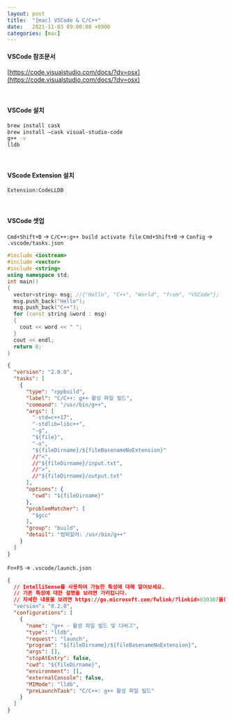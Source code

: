 ```yaml
---
layout: post
title:  "[mac] VSCode & C/C++"
date:   2021-11-03 09:00:00 +0900
categories: [mac]
---
```


#### VSCode 참조문서
[https://code.visualstudio.com/docs/?dv=osx](https://code.visualstudio.com/docs/?dv=osx)

<br>

#### VSCode 설치
```bash
brew install cask
brew install –cask visual-studio-code
g++ -v
lldb
```
<br>

#### VScode Extension 설치
```bash
Extension:CodeLLDB
```
<br>

#### VSCode 셋업
`Cmd+Shift+B` -> `C/C++:g++ build activate file`
`Cmd+Shift+B` -> `Config` -> `.vscode/tasks.json`
```cpp
#include <iostream>
#include <vector>
#include <string>
using namespace std;
int main()
{
  vector<string> msg; //{"Hello", "C++", "World", "from", "VSCode"};
  msg.push_back("Hello");
  msg.push_back("C++");
  for (const string &word : msg)
  {
    cout << word << " ";
  }
  cout << endl;
  return 0;
}
```
```json
{
  "version": "2.0.0",
  "tasks": [
    {
      "type": "cppbuild",
      "label": "C/C++: g++ 활성 파일 빌드",
      "command": "/usr/bin/g++",
      "args": [
        "-std=c++17", 
        "-stdlib=libc++", 
        "-g",
        "${file}",
        "-o",
        "${fileDirname}/${fileBasenameNoExtension}"
        //"<",
        //"${fileDirname}/input.txt",
        //">",
        //"${fileDirname}/output.txt"
      ],
      "options": {
        "cwd": "${fileDirname}"
      },
      "problemMatcher": [
        "$gcc"
      ],
      "group": "build",
      "detail": "컴파일러: /usr/bin/g++"
    }
  ]
}
```

`Fn+F5` -> `.vscode/launch.json`
```json
{
  // IntelliSense를 사용하여 가능한 특성에 대해 알아보세요.
  // 기존 특성에 대한 설명을 보려면 가리킵니다.
  // 자세한 내용을 보려면 https://go.microsoft.com/fwlink/?linkid=830387을(를) 방문하세요.
  "version": "0.2.0",
  "configurations": [
    {
      "name": "g++ - 활성 파일 빌드 및 디버그",
      "type": "lldb",
      "request": "launch",
      "program": "${fileDirname}/${fileBasenameNoExtension}",
      "args": [],
      "stopAtEntry": false,
      "cwd": "${fileDirname}",
      "environment": [],
      "externalConsole": false,
      "MIMode": "lldb",
      "preLaunchTask": "C/C++: g++ 활성 파일 빌드"
    }
  ]
}
```

<br>